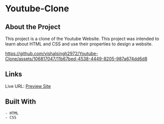 # Youtube-Clone

## About the Project

This project is a clone of the Youtube Website. This project was intended to learn about HTML and CSS and use their properties to design a website.

https://github.com/vishalsingh2972/Youtube-Clone/assets/106817047/11b67bed-4538-4449-8205-987a674dd6d8

## Links

Live URL: [Preview Site](http://127.0.0.1:5500/youtubeFinal.html)

## Built With

    - HTML
    - CSS

